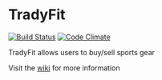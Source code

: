 TradyFit
==========

[![Build Status](https://drone.io/github.com/rosariomgomez/tradyfit/status.png)](https://drone.io/github.com/rosariomgomez/tradyfit/latest)
[![Code Climate](https://codeclimate.com/github/rosariomgomez/tradyfit/badges/gpa.svg)](https://codeclimate.com/github/rosariomgomez/tradyfit)

TradyFit allows users to buy/sell sports gear
    
Visit the <a href="https://github.com/rosariomgomez/tradyfit/wiki">wiki</a> for more information  

